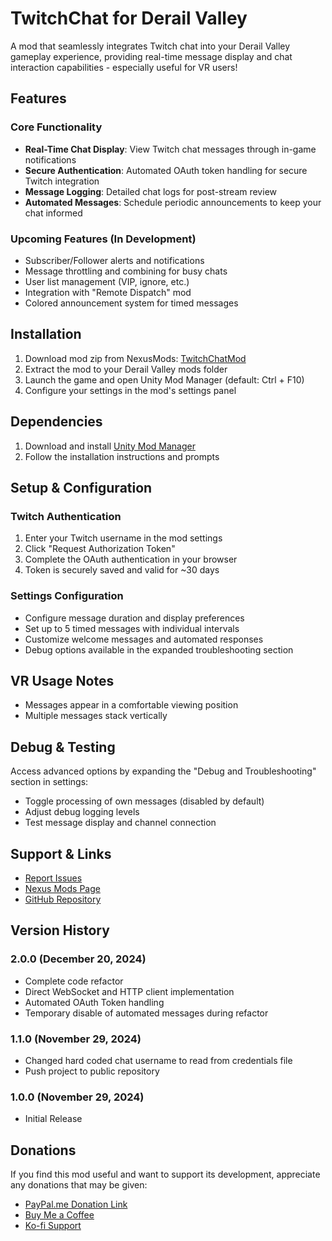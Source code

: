 # TwitchChat for Derail Valley

A mod that seamlessly integrates Twitch chat into your Derail Valley gameplay experience, providing real-time message display and chat interaction capabilities - especially useful for VR users!

## Features

### Core Functionality

- **Real-Time Chat Display**: View Twitch chat messages through in-game notifications
- **Secure Authentication**: Automated OAuth token handling for secure Twitch integration
- **Message Logging**: Detailed chat logs for post-stream review
- **Automated Messages**: Schedule periodic announcements to keep your chat informed

### Upcoming Features (In Development)

- Subscriber/Follower alerts and notifications
- Message throttling and combining for busy chats
- User list management (VIP, ignore, etc.)
- Integration with "Remote Dispatch" mod
- Colored announcement system for timed messages

## Installation

1. Download mod zip from NexusMods: [TwitchChatMod](https://www.nexusmods.com/derailvalley/mods/1069)
2. Extract the mod to your Derail Valley mods folder
3. Launch the game and open Unity Mod Manager (default: Ctrl + F10)
4. Configure your settings in the mod's settings panel

## Dependencies

1. Download and install [Unity Mod Manager](https://www.nexusmods.com/site/mods/21)
2. Follow the installation instructions and prompts

## Setup & Configuration

### Twitch Authentication

1. Enter your Twitch username in the mod settings
2. Click "Request Authorization Token"
3. Complete the OAuth authentication in your browser
4. Token is securely saved and valid for ~30 days

### Settings Configuration

- Configure message duration and display preferences
- Set up to 5 timed messages with individual intervals
- Customize welcome messages and automated responses
- Debug options available in the expanded troubleshooting section

## VR Usage Notes

- Messages appear in a comfortable viewing position
- Multiple messages stack vertically

## Debug & Testing

Access advanced options by expanding the "Debug and Troubleshooting" section in settings:

- Toggle processing of own messages (disabled by default)
- Adjust debug logging levels
- Test message display and channel connection

## Support & Links

- [Report Issues](https://github.com/Nightwind416/derail-valley-twitch-chat-mod/issues)
- [Nexus Mods Page](https://www.nexusmods.com/derailvalley/mods/1069)
- [GitHub Repository](https://github.com/Nightwind416/Derail-Valley-Twitch-Chat-Mod)

## Version History

### 2.0.0 (December 20, 2024)

- Complete code refactor
- Direct WebSocket and HTTP client implementation
- Automated OAuth Token handling
- Temporary disable of automated messages during refactor

### 1.1.0 (November 29, 2024)

- Changed hard coded chat username to read from credentials file
- Push project to public repository

### 1.0.0 (November 29, 2024)

- Initial Release

## Donations

If you find this mod useful and want to support its development, appreciate any donations that may be given:

- [PayPal.me Donation Link](https://paypal.me/Nightwind416?country.x=US&locale.x=en_US)
- [Buy Me a Coffee](https://www.buymeacoffee.com/christophe1xf)
- [Ko-fi Support](https://ko-fi.com/A0A217PWSY)
